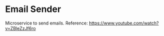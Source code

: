 # Email Sender

Microservice to send emails.
Reference: https://www.youtube.com/watch?v=ZBleZzJf6ro
